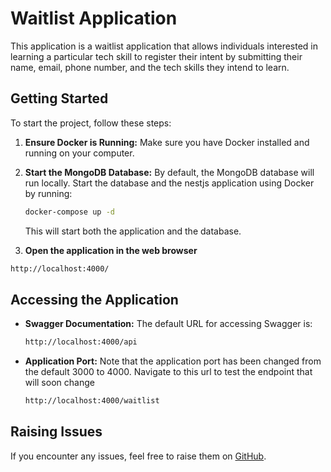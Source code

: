 # Waitlist Application

This application is a waitlist application that allows individuals interested in learning a particular tech skill to register their intent by submitting their name, email, phone number, and the tech skills they intend to learn.

## Getting Started

To start the project, follow these steps:

1. **Ensure Docker is Running:**
   Make sure you have Docker installed and running on your computer.

2. **Start the MongoDB Database:**
   By default, the MongoDB database will run locally. Start the database and the nestjs application using Docker by running:
   ```bash
   docker-compose up -d
   ```
   This will start both the application and the database.

3. **Open the application in the web browser**
  ```bash
  http://localhost:4000/
  ```

## Accessing the Application

- **Swagger Documentation:**
  The default URL for accessing Swagger is:
  ```bash
  http://localhost:4000/api
  ```

- **Application Port:**
  Note that the application port has been changed from the default 3000 to 4000.
  Navigate to this url to test the endpoint that will soon change

  ```bash
  http://localhost:4000/waitlist
  ```

## Raising Issues

If you encounter any issues, feel free to raise them on [GitHub](https://github.com/your-repo/issues).


